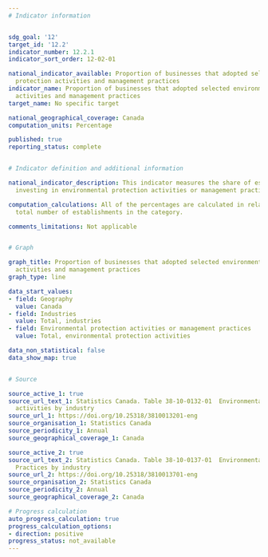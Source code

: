 ```yaml
---
# Indicator information


sdg_goal: '12'
target_id: '12.2'
indicator_number: 12.2.1
indicator_sort_order: 12-02-01

national_indicator_available: Proportion of businesses that adopted selected environmental
  protection activities and management practices
indicator_name: Proportion of businesses that adopted selected environmental protection
  activities and management practices
target_name: No specific target

national_geographical_coverage: Canada
computation_units: Percentage

published: true
reporting_status: complete


# Indicator definition and additional information

national_indicator_description: This indicator measures the share of establishments
  investing in environmental protection activities or management practices.

computation_calculations: All of the percentages are calculated in relation to the
  total number of establishments in the category.

comments_limitations: Not applicable


# Graph

graph_title: Proportion of businesses that adopted selected environmental protection
  activities and management practices
graph_type: line

data_start_values:
- field: Geography
  value: Canada
- field: Industries
  value: Total, industries
- field: Environmental protection activities or management practices
  value: Total, environmental protection activities

data_non_statistical: false
data_show_map: true


# Source 

source_active_1: true
source_url_text_1: Statistics Canada. Table 38-10-0132-01  Environmental protection
  activities by industry
source_url_1: https://doi.org/10.25318/3810013201-eng
source_organisation_1: Statistics Canada
source_periodicity_1: Annual
source_geographical_coverage_1: Canada

source_active_2: true
source_url_text_2: Statistics Canada. Table 38-10-0137-01  Environmental Management
  Practices by industry
source_url_2: https://doi.org/10.25318/3810013701-eng
source_organisation_2: Statistics Canada
source_periodicity_2: Annual
source_geographical_coverage_2: Canada

# Progress calculation
auto_progress_calculation: true
progress_calculation_options:
- direction: positive
progress_status: not_available
---
```

